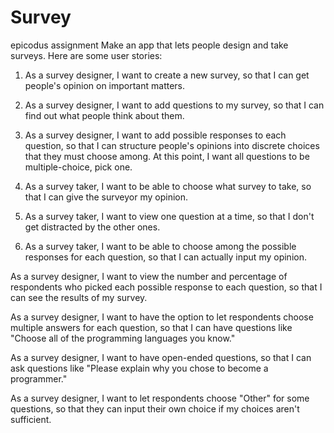 Survey
==========
epicodus assignment
Make an app that lets people design and take surveys. Here are some user stories:

1. As a survey designer, I want to create a new survey, so that I can get people's opinion on important matters.

2. As a survey designer, I want to add questions to my survey, so that I can find out what people think about them.

3. As a survey designer, I want to add possible responses to each question, so that I can structure people's opinions into discrete choices that they must choose among. At this point, I want all questions to be multiple-choice, pick one.

4. As a survey taker, I want to be able to choose what survey to take, so that I can give the surveyor my opinion.

5. As a survey taker, I want to view one question at a time, so that I don't get distracted by the other ones.

6. As a survey taker, I want to be able to choose among the possible responses for each question, so that I can actually input my opinion.

As a survey designer, I want to view the number and percentage of respondents who picked each possible response to each question, so that I can see the results of my survey.

As a survey designer, I want to have the option to let respondents choose multiple answers for each question, so that I can have questions like "Choose all of the programming languages you know."

As a survey designer, I want to have open-ended questions, so that I can ask questions like "Please explain why you chose to become a programmer."

As a survey designer, I want to let respondents choose "Other" for some questions, so that they can input their own choice if my choices aren't sufficient.
